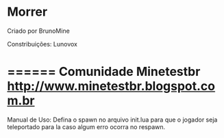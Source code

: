 Morrer
======
Criado por BrunoMine
  
Constribuições: Lunovox

======
Comunidade Minetestbr
<http://www.minetestbr.blogspot.com.br>
======
Manual de Uso:
Defina o spawn no arquivo init.lua para que o jogador seja teleportado para la caso algum erro ocorra no respawn.
